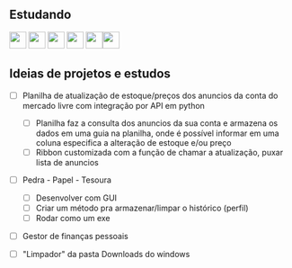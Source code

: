 ## Estudando
<img src="https://cdn.jsdelivr.net/gh/devicons/devicon@latest/icons/python/python-original.svg" width="30" height="30"/> <img src="https://www.svgrepo.com/show/374159/vba.svg" width="30" height="30"/> <img src="https://www.svgrepo.com/show/353795/go.svg" width="30" height="30"/> <img src="https://cdn.jsdelivr.net/gh/devicons/devicon@latest/icons/javascript/javascript-original.svg" width="30" height="30"/> <img src="https://www.svgrepo.com/show/331760/sql-database-generic.svg" width="30" height="30"/><img src="https://raw.githubusercontent.com/gist/Xainey/d5bde7d01dcbac51ac951810e94313aa/raw/6c858c46726541b48ddaaebab29c41c07a196394/PowerShell.svg" width="30" height="30"/>



## Ideias de projetos e estudos
- [ ] Planilha de atualização de estoque/preços dos anuncios da conta do mercado livre com integração por API em python
  - [ ] Planilha faz a consulta dos anuncios da sua conta e armazena os dados em uma guia na planilha, onde é possível informar em uma coluna especifica a alteração de estoque e/ou preço 
  - [ ] Ribbon customizada com a função de chamar a atualização, puxar lista de anuncios

- [ ] Pedra - Papel - Tesoura
  - [ ] Desenvolver com GUI
  - [ ] Criar um método pra armazenar/limpar o histórico (perfil)
  - [ ] Rodar como um exe  

- [ ] Gestor de finanças pessoais

- [ ] "Limpador" da pasta Downloads do windows 
